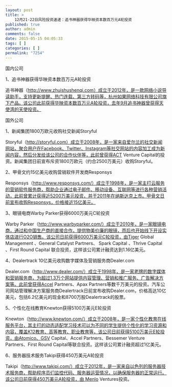 ```yaml
---
layout: post
title: >
    12月21-22日风险投资速递：追书神器获得华映资本数百万元A轮投资
published: true
author: admin
comments: false
date: 2015-05-15 04:05:33
tags: [ ]
categories: [ ]
permalink: "7254"
---
```



国内公司

1、追书神器获得华映资本数百万元A轮投资

追书神器（http://www.zhuishushenqi.com）成立于2012年，是一款网络小说导读助手，支持更新提醒、热门连载、第三方转码等，杭州如果网络科技有限公司旗下产品。该公司此前获得华映资本数百万元A轮投资，去年9月追书神器曾获得天使湾的天使投资。

国外公司

1、新闻集团1800万欧元收购社交新闻Storyful

Storyful（http://storyful.com）成立于2008年，是一家来自爱尔兰的社交新闻网站，聚合用户在Facebook、Twitter、Instagram等社交网站的内容加工成为新闻内容，然后分发给该公司的合作伙伴等，此前曾获得ACT Venture Capital的投资。新闻集团日前宣布斥资1800万欧元（约合2500万美元）收购Storyful。

2、甲骨文约15亿美元收购营销软件开发商Responsys

Responsys（http://www.responsys.com/）成立于1998年，是一家主打云服务的营销软件服务商，帮助企业通过电子邮件、移动设备、互联网等进行各种营销活动，此前曾累计获得近5200万美元投资，并于2011年在纳斯达克上市。甲骨文日前宣布收购Responsys，价格接近15亿美元。

3、眼镜电商Warby Parker获得6000万美元C轮投资

Warby Parker（http://www.warbyparker.com/）成立于2010年，是一家眼镜电商，通过和中国生产商的直接合作，提供物美价廉的眼镜，而后也开始线下开设实体店进行O2O销售。该公司日前获得6000万美元C轮投资，由Tiger Global Management 、General Catalyst Partners、 Spark Capital 、Thrive Capital 、First Round Capital 联合投资，这样该公司累计融资达到1.16亿美元。

4、Dealertrack 10亿美元收购数字媒体及营销服务商Dealer.com

Dealer.com（http://www.dealer.com/）成立于1998年，是一家老牌的数字媒体和营销服务商，为超过1.3万个网站提供内容管理、营销和推广服务、广告解决方案等。此前曾获得Accel Partners、Apax Partners等数千万美元的投资。汽车公司网站管理解决方案服务商Dealertrack日前宣布收购Dealer.com，价格高达10亿美元，包括6.2亿美元的现金和8700万股Dealertrack的股票。

5、个性化在线教育Knewton获得5100万美元E轮投资

Knewton（http://www.knewton.com/）成立于2008年，是一家个性化教育在线服务平台，其主打的动态适配学习技术可以为不同的学生提供个性化的学习资源和内容，覆盖K12教育、高等教育、职业教育等，该公司日前获得5100万美元E轮投资，由Atomico、GSV Capital、Accel Partners、Bessemer Venture Partners、First Round Capital等联合投资。这样该公司累计融资超过1亿美元。

6、服务器技术服务Takipi获得450万美元A轮投资

Takipi（http://www.takipi.com/）成立于2012年，是一家来自以色列的服务器技术服务商，帮助程序员们监控代码、服务器运营情况，以确保服务器的正常运行。该公司日前获得450万美元A轮投资，由 Menlo Ventures投资。